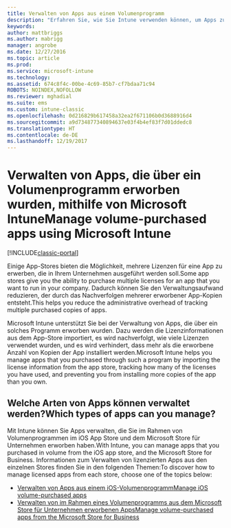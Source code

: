```yaml
---
title: Verwalten von Apps aus einem Volumenprogramm
description: "Erfahren Sie, wie Sie Intune verwenden können, um Apps zu verwalten, die Sie über ein Volumenprogramm in einem App-Store erworben haben."
keywords: 
author: mattbriggs
ms.author: mabrigg
manager: angrobe
ms.date: 12/27/2016
ms.topic: article
ms.prod: 
ms.service: microsoft-intune
ms.technology: 
ms.assetid: 674c8f4c-00be-4c69-85b7-cf7bdaa71c94
ROBOTS: NOINDEX,NOFOLLOW
ms.reviewer: mghadial
ms.suite: ems
ms.custom: intune-classic
ms.openlocfilehash: 0d216829b617458a32ea2f671106b0d3688916d4
ms.sourcegitcommit: a9d734877340894637e03f4b4ef83f7d01ddedc8
ms.translationtype: HT
ms.contentlocale: de-DE
ms.lasthandoff: 12/19/2017
---
```

# <a name="manage-volume-purchased-apps-using-microsoft-intune"></a><span data-ttu-id="d3e33-103">Verwalten von Apps, die über ein Volumenprogramm erworben wurden, mithilfe von Microsoft Intune</span><span class="sxs-lookup"><span data-stu-id="d3e33-103">Manage volume-purchased apps using Microsoft Intune</span></span>

[!INCLUDE[classic-portal](../includes/classic-portal.md)]

<span data-ttu-id="d3e33-104">Einige App-Stores bieten die Möglichkeit, mehrere Lizenzen für eine App zu erwerben, die in Ihrem Unternehmen ausgeführt werden soll.</span><span class="sxs-lookup"><span data-stu-id="d3e33-104">Some app stores give you the ability to purchase multiple licenses for an app that you want to run in your company.</span></span> <span data-ttu-id="d3e33-105">Dadurch können Sie den Verwaltungsaufwand reduzieren, der durch das Nachverfolgen mehrerer erworbener App-Kopien entsteht.</span><span class="sxs-lookup"><span data-stu-id="d3e33-105">This helps you reduce the administrative overhead of tracking multiple purchased copies of apps.</span></span>

<span data-ttu-id="d3e33-106">Microsoft Intune unterstützt Sie bei der Verwaltung von Apps, die über ein solches Programm erworben wurden. Dazu werden die Lizenzinformationen aus dem App-Store importiert, es wird nachverfolgt, wie viele Lizenzen verwendet wurden, und es wird verhindert, dass mehr als die erworbene Anzahl von Kopien der App installiert werden.</span><span class="sxs-lookup"><span data-stu-id="d3e33-106">Microsoft Intune helps you manage apps that you purchased through such a program by importing the license information from the app store, tracking how many of the licenses you have used, and preventing you from installing more copies of the app than you own.</span></span>

## <a name="which-types-of-apps-can-you-manage"></a><span data-ttu-id="d3e33-107">Welche Arten von Apps können verwaltet werden?</span><span class="sxs-lookup"><span data-stu-id="d3e33-107">Which types of apps can you manage?</span></span>

<span data-ttu-id="d3e33-108">Mit Intune können Sie Apps verwalten, die Sie im Rahmen von Volumenprogrammen im iOS App Store und dem Microsoft Store für Unternehmen erworben haben.</span><span class="sxs-lookup"><span data-stu-id="d3e33-108">With Intune, you can manage apps that you purchased in volume from the iOS app store, and the Microsoft Store for Business.</span></span>
<span data-ttu-id="d3e33-109">Informationen zum Verwalten von lizenzierten Apps aus den einzelnen Stores finden Sie in den folgenden Themen:</span><span class="sxs-lookup"><span data-stu-id="d3e33-109">To discover how to manage licensed apps from each store, choose one of the topics below:</span></span>

- [<span data-ttu-id="d3e33-110">Verwalten von Apps aus einem iOS-Volumenprogramm</span><span class="sxs-lookup"><span data-stu-id="d3e33-110">Manage iOS volume-purchased apps</span></span>](manage-ios-apps-you-purchased-through-a-volume-purchase-program-with-microsoft-intune.md)
- [<span data-ttu-id="d3e33-111">Verwalten von im Rahmen eines Volumenprogramms aus dem Microsoft Store für Unternehmen erworbenen Apps</span><span class="sxs-lookup"><span data-stu-id="d3e33-111">Manage volume-purchased apps from the Microsoft Store for Business</span></span>](manage-apps-you-purchased-from-the-windows-store-for-business-with-microsoft-intune.md)
